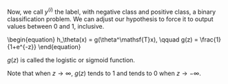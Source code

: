 
Now, we call $y^{(i)}$ the label, with negative class and positive class, a binary classification problem. We can adjust our hypothesis to force it to output values between 0 and 1, inclusive.

\begin{equation}
h_\theta(x) = g(\theta^\mathsf{T}x), \qquad g(z) = \frac{1}{1+e^{-z}}
\end{equation}

$g(z)$ is called the logistic or sigmoid function.


Note that when $z \to \infty$, $g(z)$ tends to 1 and tends to 0 when $z \to -\infty$.
